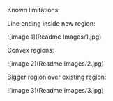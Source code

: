 Known limitations:

Line ending inside new region:

![image 1](Readme Images/1.jpg)

Convex regions:

![image 2](Readme Images/2.jpg)

Bigger region over existing region:

![image 3](Readme Images/3.jpg)
